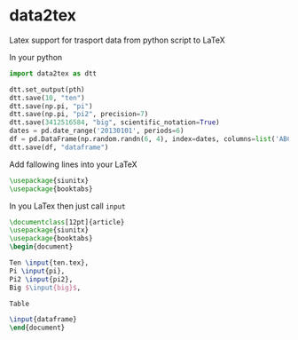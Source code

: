 # data2tex
Latex support for trasport data from python script to LaTeX


In your python

```python
import data2tex as dtt

dtt.set_output(pth)
dtt.save(10, "ten")
dtt.save(np.pi, "pi")
dtt.save(np.pi, "pi2", precision=7)
dtt.save(3412516584, "big", scientific_notation=True)
dates = pd.date_range('20130101', periods=6)
df = pd.DataFrame(np.random.randn(6, 4), index=dates, columns=list('ABCD'))
dtt.save(df, "dataframe")
```

Add fallowing lines into your LaTeX
```latex
\usepackage{siunitx}
\usepackage{booktabs}
```

In you LaTex then just call `input`
```latex
\documentclass[12pt]{article}
\usepackage{siunitx}
\usepackage{booktabs}
\begin{document}

Ten \input{ten.tex},
Pi \input{pi},
Pi2 \input{pi2},
Big $\input{big}$,

Table

\input{dataframe}
\end{document}
```
